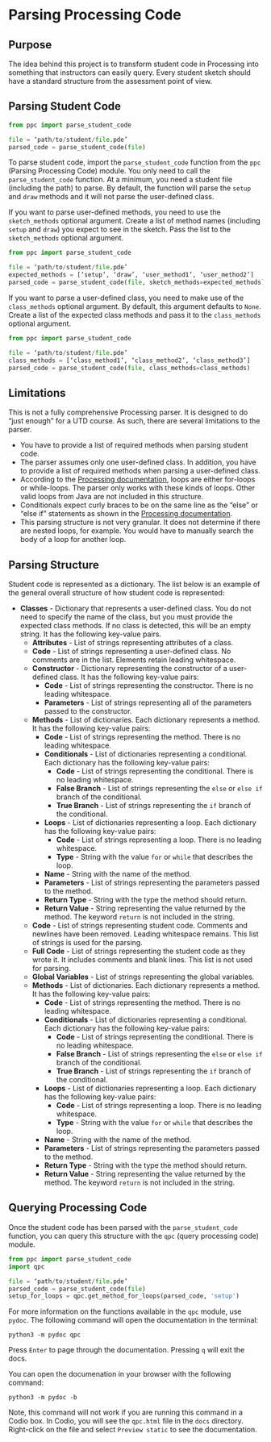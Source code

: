 # Parsing Processing Code

## Purpose

The idea behind this project is to transform student code in Processing into something that instructors can easily query. Every student sketch should have a standard structure from the assessment point of view.

## Parsing Student Code

```python
from ppc import parse_student_code

file = ‘path/to/student/file.pde’
parsed_code = parse_student_code(file)
```

To parse student code, import the `parse_student_code` function from the `ppc` (Parsing Processing Code) module. You only need to call the `parse_student_code` function. At a minimum, you need a student file (including the path) to parse. By default, the function will parse the `setup` and `draw` methods and it will not parse the user-defined class. 

If you want to parse user-defined methods, you need to use the `sketch_methods` optional argument. Create a list of method names (including `setup` and `draw`) you expect to see in the sketch. Pass the list to the `sketch_methods` optional argument.

```python
from ppc import parse_student_code

file = ‘path/to/student/file.pde’
expected_methods = [‘setup’, ‘draw’, ‘user_method1’, ‘user_method2’]
parsed_code = parse_student_code(file, sketch_methods=expected_methods)
```

If you want to parse a user-defined class, you need to make use of the `class_methods` optional argument. By default, this argument defaults to `None`. Create a list of the expected class methods and pass it to the `class_methods` optional argument.

```python
from ppc import parse_student_code

file = ‘path/to/student/file.pde’
class_methods = [‘class_method1’, ‘class_method2’, ‘class_method3’]
parsed_code = parse_student_code(file, class_methods=class_methods)
```

## Limitations

This is not a fully comprehensive Processing parser. It is designed to do “just enough” for a UTD course. As such, there are several limitations to the parser.

* You have to provide a list of required methods when parsing student code.
* The parser assumes only one user-defined class. In addition, you have to provide a list of required methods when parsing a user-defined class.
* According to the [Processing documentation](https://processing.org/reference#control), loops are either for-loops or while-loops. The parser only works with these kinds of loops. Other valid loops from Java are not included in this structure.
* Conditionals expect curly braces to be on the same line as the “else” or “else if” statements as shown in the [Processing documentation](https://processing.org/reference/else.html).
* This parsing structure is not very granular. It does not determine if there are nested loops, for example. You would have to manually search the body of a loop for another loop.

## Parsing Structure

Student code is represented as a dictionary. The list below is an example of the general overall structure of how student code is represented:

* **Classes** - Dictionary that represents a user-defined class. You do not need to specify the name of the class, but you must provide the expected class methods. If no class is detected, this will be an empty string. It has the following key-value pairs.
    * **Attributes** - List of strings representing attributes of a class. 
    * **Code** - List of strings representing a user-defined class. No comments are in the list. Elements retain leading whitespace.
    * **Constructor** - Dictionary representing the constructor of a user-defined class. It has the following key-value pairs:
        * **Code** - List of strings representing the constructor. There is no leading whitespace.
        * **Parameters** - List of strings representing all of the parameters passed to the constructor.
    * **Methods** - List of dictionaries. Each dictionary represents a method. It has the following key-value pairs:
        * **Code** - List of strings representing the method. There is no leading whitespace.
        * **Conditionals** - List of dictionaries representing a conditional. Each dictionary has the following key-value pairs:
            * **Code** - List of strings representing the conditional. There is no leading whitespace.
            * **False Branch** - List of strings representing the `else` or `else if` branch of the conditional.
            * **True Branch** - List of strings representing the `if` branch of the conditional.
        * **Loops** - List of dictionaries representing a loop. Each dictionary has the following key-value pairs:
            * **Code** - List of strings representing a loop. There is no leading whitespace.
            * **Type** - String with the value `for` or `while` that describes the loop.
        * **Name** - String with the name of the method.
        * **Parameters** - List of strings representing the parameters passed to the method.
        * **Return Type** - String with the type the method should return.
        * **Return Value** - String representing the value returned by the method. The keyword `return` is not included in the string.
    * **Code** - List of strings representing student code. Comments and newlines have been removed. Leading whitespace remains. This list of strings is used for the parsing.
    * **Full Code** - List of strings representing the student code as they wrote it. It includes comments and blank lines. This list is not used for parsing.
    * **Global Variables** - List of strings representing the global variables.
    * **Methods** - List of dictionaries. Each dictionary represents a method. It has the following key-value pairs:
        * **Code** - List of strings representing the method. There is no leading whitespace.
        * **Conditionals** - List of dictionaries representing a conditional. Each dictionary has the following key-value pairs:
            * **Code** - List of strings representing the conditional. There is no leading whitespace.
            * **False Branch** - List of strings representing the `else` or `else if` branch of the conditional.
            * **True Branch** - List of strings representing the `if` branch of the conditional.
        * **Loops** - List of dictionaries representing a loop. Each dictionary has the following key-value pairs:
            * **Code** - List of strings representing a loop. There is no leading whitespace.
            * **Type** - String with the value `for` or `while` that describes the loop.
        * **Name** - String with the name of the method.
        * **Parameters** - List of strings representing the parameters passed to the method.
        * **Return Type** - String with the type the method should return.
        * **Return Value** - String representing the value returned by the method. The keyword `return` is not included in the string. 

## Querying Processing Code

Once the student code has been parsed with the `parse_student_code` function, you can query this structure with the `qpc` (query processing code) module.

```python
from ppc import parse_student_code
import qpc

file = ‘path/to/student/file.pde’
parsed_code = parse_student_code(file)
setup_for_loops = qpc.get_method_for_loops(parsed_code, 'setup')
```

For more information on the functions available in the `qpc` module, use `pydoc`. The following command will open the documentation in the terminal:

```
python3 -m pydoc qpc
```

Press `Enter` to page through the documentation. Pressing `q` will exit the docs.

You can open the documenation in your browser with the following command:

```
python3 -m pydoc -b
```

Note, this command will not work if you are running this command in a Codio box. In Codio, you will see the `qpc.html` file in the `docs` directory. Right-click on the file and select `Preview static` to see the documentation.
